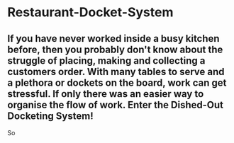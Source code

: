 # Restaurant-Docket-System
If you have never worked inside a busy kitchen before, then you probably don't know about the struggle of placing, making and collecting a customers order. With many tables to serve and a plethora or dockets on the board, work can get stressful. If only there was an easier way to organise the flow of work. Enter the Dished-Out Docketing System!
-
So
